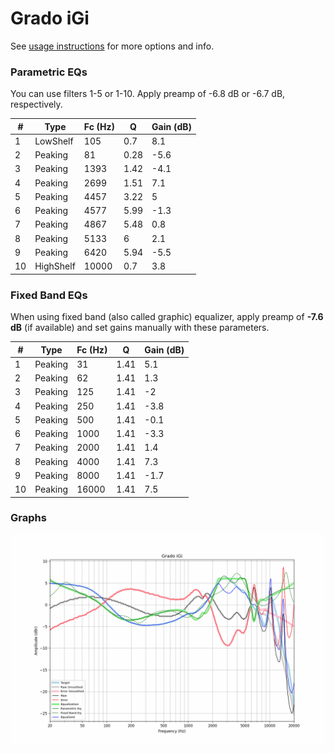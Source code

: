 # Grado iGi
See [usage instructions](https://github.com/jaakkopasanen/AutoEq#usage) for more options and info.

### Parametric EQs
You can use filters 1-5 or 1-10. Apply preamp of -6.8 dB or -6.7 dB, respectively.

|   # | Type      |   Fc (Hz) |    Q |   Gain (dB) |
|-----|-----------|-----------|------|-------------|
|   1 | LowShelf  |       105 | 0.7  |         8.1 |
|   2 | Peaking   |        81 | 0.28 |        -5.6 |
|   3 | Peaking   |      1393 | 1.42 |        -4.1 |
|   4 | Peaking   |      2699 | 1.51 |         7.1 |
|   5 | Peaking   |      4457 | 3.22 |         5   |
|   6 | Peaking   |      4577 | 5.99 |        -1.3 |
|   7 | Peaking   |      4867 | 5.48 |         0.8 |
|   8 | Peaking   |      5133 | 6    |         2.1 |
|   9 | Peaking   |      6420 | 5.94 |        -5.5 |
|  10 | HighShelf |     10000 | 0.7  |         3.8 |

### Fixed Band EQs
When using fixed band (also called graphic) equalizer, apply preamp of **-7.6 dB** (if available) and set gains manually with these parameters.

|   # | Type    |   Fc (Hz) |    Q |   Gain (dB) |
|-----|---------|-----------|------|-------------|
|   1 | Peaking |        31 | 1.41 |         5.1 |
|   2 | Peaking |        62 | 1.41 |         1.3 |
|   3 | Peaking |       125 | 1.41 |        -2   |
|   4 | Peaking |       250 | 1.41 |        -3.8 |
|   5 | Peaking |       500 | 1.41 |        -0.1 |
|   6 | Peaking |      1000 | 1.41 |        -3.3 |
|   7 | Peaking |      2000 | 1.41 |         1.4 |
|   8 | Peaking |      4000 | 1.41 |         7.3 |
|   9 | Peaking |      8000 | 1.41 |        -1.7 |
|  10 | Peaking |     16000 | 1.41 |         7.5 |

### Graphs
![](./Grado%20iGi.png)
